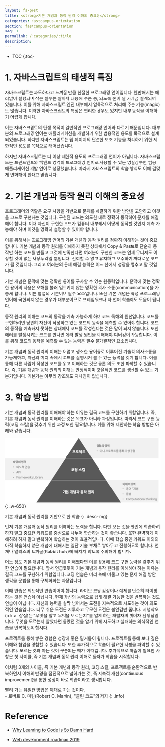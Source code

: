```yaml
---
layout: fs-post
title: <strong>기본 개념과 동작 원리 이해의 중요성</strong>
categories: fastcampus-orientation
section: fastcampus-orientation
seq: 1
permalink: /:categories/:title
description:
---
```


* TOC
{:toc}

# 1. 자바스크립트의 태생적 특징

자바스크립트는 과도하다고 느껴질 만큼 친절한 프로그래밍 언어입니다. 웬만해서는 에러없이 실행되며 작은 실수는 알아서 대응해 주는 등, 되도록 손이 덜 가게끔 설계되어 있습니다. 이를 위해 자바스크립트 엔진 내부에서 암묵적으로 처리해 주는 기능(magic)도 많습니다. 이러한 자바스크립트의 특징은 편리한 경우도 있지만 내부 동작을 이해하기 어렵게 합니다.

이는 자바스크립트의 탄생 목적이 일반적인 프로그래밍 언어와 다르기 때문입니다. 대부분의 프로그래밍 언어는 애플리케이션을 개발하기 위한 범용적인 용도를 목적으로 설계되었습니다. 하지만 자바스크립트는 웹 페이지의 단순한 보조 기능을 처리하기 위한 제한적인 용도를 목적으로 태어났습니다.

하지만 자바스크립트는 더 이상 제한적 용도의 프로그래밍 언어가 아닙니다. 자바스크립트는 프런트엔드와 백엔드 영역의 프로그래밍 언어로 사용할 수 있는 명실상부한 범용 애플리케이션 개발 언어로 성장했습니다. 따라서 자바스크립트의 학습 방식도 이에 걸맞게 변화해야 한다고 믿습니다.

# 2. 기본 개념과 동작 원리 이해의 중요성

프로그래머의 역할은 요구 사항을 기반으로 문제를 해결하기 위한 방안을 고안하고 이것을 코드로 구현하는 것입니다. 구현된 코드는 의도한 대로 정확히 동작하여 문제를 해결해야 합니다. 이때 자신이 구현한 코드가 컴퓨터 내부에서 어떻게 동작할 것인지 예측 가능해야 하며 이것을 명확히 설명할 수 있어야 합니다.

이를 위해서는 프로그래밍 언어의 기본 개념과 동작 원리를 정확히 이해하는 것이 중요합니다. 기본 개념과 동작 원리를 이해하지 못한 상태에서 Copy & Paste로 단순히 동작만 하는 코드를 만들고 그것에 만족한다면 여러분이 구현한 코드는 언제 무너져도 이상할 것이 없는 사상누각일 뿐입니다. 신뢰할 수 없고 유지하고 보수하기 까다로운 코드가 될 것입니다. 그리고 여러분의 문제 해결 능력은 어느 선에서 성장을 멈추고 말 것입니다.

기본 개념은 문맥에 맞는 정확한 용어를 구사할 수 있는 원동력입니다. 문맥에 맞는 정확한 용어의 사용은 오해를 불러 일으키지 않는 명확한 의사 소통(communication)을 가능케 합니다. 이는 협업의 기본이며 필수 요소입니다. 또한 기본 개념은 특정 프로그래밍 언어에 국한되지 않는 경우가 대부분이므로 프레임워크나 타 언어 학습에도 도움이 됩니다.

동작 원리의 이해는 코드의 동작을 예측 가능하게 하며 코드 독해의 원천입니다. 코드를 구현하려면 당연히 자신이 작성하고 있는 코드의 동작을 예측할 수 있어야 합니다. 코드의 동작을 예측하지 못하는 상태에서 코드를 작성한다는 것은 말이 되지 않습니다. 또한 에러를 발생시키는 코드를 만나면 에러 발생 원인을 이해해야 디버깅이 가능합니다. 이를 위해 코드의 동작을 예측할 수 있는 능력은 필수 불가결적인 요소입니다.

기본 개념과 동작 원리의 이해는 어렵고 생소한 용어들로 이루어진 기술적 의사소통을 가능케하고, 자신의 머리 속에서 코드를 실행시켜 볼 수 있는 능력을 갖게 합니다. 이를 통해 다른 사람이 작성한 코드를 읽고 이해하는 것은 물론 의도 또한 파악할 수 있습니다. 즉, 기본 개념과 동작 원리의 이해는 안정적이며 효율적인 코드를 생산할 수 있는 기본기입니다. 기본기는 아무리 강조해도 지나침이 없습니다.

# 3. 학습 방법

기본 개념과 동작 원리를 이해해야 하는 이유는 결국 코드를 구현하기 위함입니다. 즉, 기본 개념과 동작 원리를 이해하는 것은 목표가 아니라 과정입니다. 따라서 코드 구현 능력(코딩 스킬)을 갖추기 위한 과정 또한 필요합니다. 이를 위해 제안하는 학습 방법은 아래와 같습니다.

![](/assets/fs-images/0-1.png)
{: .w-650}

기본 개념과 동작 원리를 기반으로 한 학습
{: .desc-img}

먼저 기본 개념과 동작 원리를 이해하는 노력을 합니다. 다만 모든 것을 한번에 학습하려 하지 말고 중요한 키워드를 중심으로 나누어 학습하는 것이 좋습니다. 또한 완벽하게 이해하려 하지 말고 반복하여 학습하는 것이 효율적입니다. 이때 학습 중인 키워드 이외의 아직 학습하지 않은 개념에 대해서는 일단 기술 부채로 쌓아두고 진행하도록 합니다. 언제나 앨리스의 토끼굴(Rabbit hole)에 빠지지 않도록 주의해야 합니다.

어느 정도 기본 개념과 동작 원리를 이해했다면 이를 활용해 코드 구현 능력을 갖추기 위한 연습이 필요합니다. 앞서 언급했듯이 기본 개념과 동작 원리를 이해해야 하는 이유는 결국 코드를 구현하기 위함입니다. 코딩 연습은 머리 속에 머물고 있는 문제 해결 방안 생각을 문법을 통해 구체화화는 과정입니다.

이때 연습은 의도적인 연습이어야 합니다. 라이브 코딩 감상이나 예제를 단순히 타이핑하는 것은 연습이 아닙니다. 현재 자신의 능력으로 쉽게 해결 가능한 것을 반복하는 것도 연습이 아닙니다. 자신의 능력을 살짝 넘어서는 도전을 지속적으로 시도하는 것이 의도적인 연습입니다. 너무 쉬운 도전은 지루하고 무모한 도전은 불안감만 줍니다. 시행착오(a.k.a. 삽질)는 "무엇을 알고 무엇을 모르는지"를 알게 하는 개발자의 벗이자 선생님입니다. 무엇을 모르는지 알았다면 몰랐던 것을 알기 위해 시도하고 실패하는 의식적인 연습을 반복하도록 합시다.

프로젝트를 통해 쌓은 경험은 성장에 좋은 밑거름이 됩니다. 프로젝트를 통해 보다 깊은 이해와 협업을 경험할 수 있습니다. 또한 추가적으로 학습이 필요한 사항을 파악할 수 있습니다. 모르는 것과 아는 것이 구분되는 때가 이때입니다. 추가적으로 학습이 필요한 사항은 첫 사이클, 즉 기본 개념과 동작 원리 이해로 돌아가 학습을 시작합니다.

이처럼 3개의 사이클, 즉 기본 개념과 동작 원리, 코딩 스킬, 프로젝트를 순환적으로 반복하면서 이해의 반경을 점진적으로 넓혀가는 것, 즉 지속적 개선(continuous improvement)을 통한 성장이 바로 학습이라고 생각합니다.

빨리 가는 유일한 방법은 제대로 가는 것이다.<br> - 로버트 C. 마틴(Robert C. Martin), "클린 코드"의 저자
{: .info}

# Reference

* [Why Learning to Code is So Damn Hard](https://www.vikingcodeschool.com/posts/why-learning-to-code-is-so-damn-hard)

* [Web development roadmap 2019](https://github.com/kamranahmedse/developer-roadmap)
